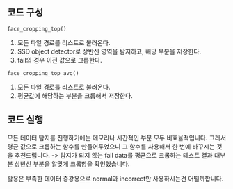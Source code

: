 ## **코드 구성**

`face_cropping_top()`
1. 모든 파일 경로를 리스트로 불러온다.
2. SSD object detector로 상반신 영역을 탐지하고, 해당 부분을 저장한다.
3. fail의 경우 이전 값으로 크롭한다.

`face_cropping_top_avg()`
1. 모든 파일 경로를 리스트로 불러온다.
2. 평균값에 해당하는 부분을 크롭해서 저장한다.


## **코드 실행**
모든 데이터 탐지를 진행하기에는 메모리나 시간적인 부분 모두 비효율적입니다.
그래서 평균 값으로 크롭하는 함수를 만들어두었으니 그 함수를 사용해서 한 번에 바꾸시는 것을 추천드립니다.
-> 탐지가 되지 않는 fail data를 평균으로 크롭하는 테스트 결과 대부분 상반신 부분을 알맞게 크롭함을 확인했습니다.

활용은 부족한 데이터 증강용으로 normal과 incorrect만 사용하시는건 어떨까합니다.